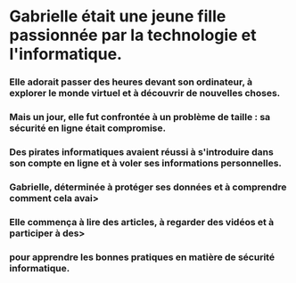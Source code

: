 # Gabrielle était une jeune fille passionnée par la technologie et l'informatique.

### Elle adorait passer des heures devant son ordinateur, à explorer le monde virtuel et à découvrir de nouvelles choses.

### Mais un jour, elle fut confrontée à un problème de taille : sa sécurité en ligne était compromise.

### Des pirates informatiques avaient réussi à s'introduire dans son compte en ligne et à voler ses informations personnelles.

### Gabrielle, déterminée à protéger ses données et à comprendre comment cela avai>

### Elle commença à lire des articles, à regarder des vidéos et à participer à des>

### pour apprendre les bonnes pratiques en matière de sécurité informatique.
